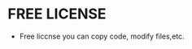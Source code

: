 FREE LICENSE
================================================
* Free liccnse you can copy code, modify files,etc.
